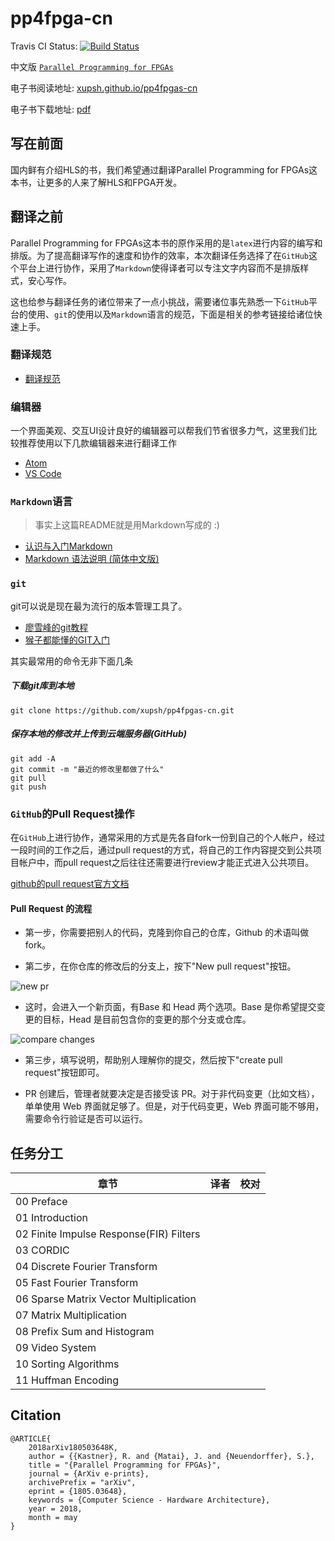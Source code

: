 # pp4fpga-cn
Travis CI Status: [![Build Status](https://travis-ci.org/sonnyhcl/pp4fpgas-cn.svg?branch=master)](https://travis-ci.org/sonnyhcl/pp4fpgas-cn)

中文版 [`Parallel Programming for FPGAs`](http://hls.ucsd.edu/)

电子书阅读地址: [xupsh.github.io/pp4fpgas-cn](xupsh.github.io/pp4fpgas-cn)

电子书下载地址: [pdf]()

## 写在前面
国内鲜有介绍HLS的书，我们希望通过翻译Parallel Programming for FPGAs这本书，让更多的人来了解HLS和FPGA开发。

## 翻译之前
Parallel Programming for FPGAs这本书的原作采用的是`latex`进行内容的编写和排版。为了提高翻译写作的速度和协作的效率，本次翻译任务选择了在`GitHub`这个平台上进行协作，采用了`Markdown`使得译者可以专注文字内容而不是排版样式，安心写作。

这也给参与翻译任务的诸位带来了一点小挑战，需要诸位事先熟悉一下`GitHub`平台的使用、`git`的使用以及`Markdown`语言的规范，下面是相关的参考链接给诸位快速上手。

### 翻译规范
- [翻译规范](RULES.md)

### 编辑器
一个界面美观、交互UI设计良好的编辑器可以帮我们节省很多力气，这里我们比较推荐使用以下几款编辑器来进行翻译工作
- [Atom](https://atom.io/)
- [VS Code](https://code.visualstudio.com/)

### `Markdown`语言
> 事实上这篇README就是用Markdown写成的 :)

- [认识与入门Markdown](https://sspai.com/post/25137)
- [Markdown 语法说明 (简体中文版)](http://wowubuntu.com/markdown/basic.html)

### `git`
git可以说是现在最为流行的版本管理工具了。

- [廖雪峰的git教程](https://www.liaoxuefeng.com/wiki/0013739516305929606dd18361248578c67b8067c8c017b000)
- [猴子都能懂的GIT入门](https://backlog.com/git-tutorial/cn/)

其实最常用的命令无非下面几条
##### 下载git库到本地
```console
git clone https://github.com/xupsh/pp4fpgas-cn.git
```
##### 保存本地的修改并上传到云端服务器(GitHub)
```console
git add -A
git commit -m "最近的修改里都做了什么"
git pull
git push
```

### `GitHub`的Pull Request操作
在`GitHub`上进行协作，通常采用的方式是先各自fork一份到自己的个人帐户，经过一段时间的工作之后，通过pull request的方式，将自己的工作内容提交到公共项目帐户中，而pull request之后往往还需要进行review才能正式进入公共项目。

[github的pull request官方文档](https://help.github.com/articles/about-pull-requests/)
#### Pull Request 的流程
-   第一步，你需要把别人的代码，克隆到你自己的仓库，Github 的术语叫做 fork。

-   第二步，在你仓库的修改后的分支上，按下"New pull request"按钮。

![new pr](http://www.ruanyifeng.com/blogimg/asset/2017/bg2017071802.png)

-   这时，会进入一个新页面，有Base 和 Head 两个选项。Base 是你希望提交变更的目标，Head 是目前包含你的变更的那个分支或仓库。

![compare changes](http://www.ruanyifeng.com/blogimg/asset/2017/bg2017071806.png)

-   第三步，填写说明，帮助别人理解你的提交，然后按下"create pull request"按钮即可。

-   PR 创建后，管理者就要决定是否接受该 PR。对于非代码变更（比如文档），单单使用 Web 界面就足够了。但是，对于代码变更，Web 界面可能不够用，需要命令行验证是否可以运行。

## 任务分工
| 章节                                    | 译者 | 校对 |
| --------------------------------------- | ---- | ---- |
| 00 Preface                              |      |      |
| 01 Introduction                         |      |      |
| 02 Finite Impulse Response(FIR) Filters |      |      |
| 03 CORDIC                               |      |      |
| 04 Discrete Fourier Transform           |      |      |
| 05 Fast Fourier Transform               |      |      |
| 06 Sparse Matrix Vector Multiplication  |      |      |
| 07 Matrix Multiplication                |      |      |
| 08 Prefix Sum and Histogram             |      |      |
| 09 Video System                         |      |      |
| 10 Sorting Algorithms                   |      |      |
| 11 Huffman Encoding                     |      |      |

## Citation
```
@ARTICLE{
    2018arXiv180503648K,
    author = {{Kastner}, R. and {Matai}, J. and {Neuendorffer}, S.},
    title = "{Parallel Programming for FPGAs}",
    journal = {ArXiv e-prints},
    archivePrefix = "arXiv",
    eprint = {1805.03648},
    keywords = {Computer Science - Hardware Architecture},
    year = 2018,
    month = may
}
```
